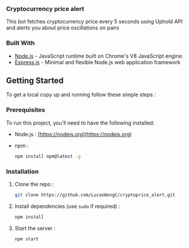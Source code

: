 
<!-- ABOUT THE PROJECT -->

### Cryptocurrency price alert

This bot fetches cryptocurrency price every 5 seconds using Uphold API and alerts you about price oscillations on pairs


### Built With

- [Node.js]() - JavaScript runtime built on Chrome's V8 JavaScript engine.
- [Express.js]() - Minimal and flexible Node.js web application framework

<!-- GETTING STARTED -->

## Getting Started

To get a local copy up and running follow these simple steps :

### Prerequisites

To run this project, you'll need to have the following installed:

- Node.js : [https://nodejs.org](https://nodejs.org)

- npm :
  ```sh
  npm install npm@latest -g
  ```


### Installation

1. Clone the repo :
   ```sh
   git clone https://github.com/LucasWongC/cryptoprice_alert.git
   ```
2. Install dependencies (use `sudo` if required) :

   ```sh
   npm install
   ```

3. Start the server :
   ```sh
   npm start
   ```
